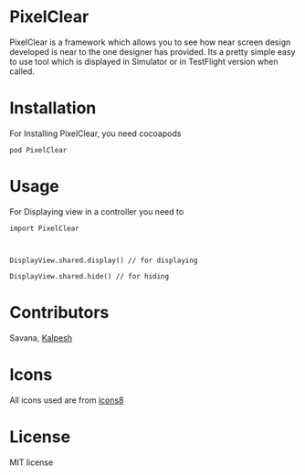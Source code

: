 # PixelClear

PixelClear is a framework which allows you to see how near screen design developed is near to the one designer has provided. Its a pretty simple easy to use tool which is displayed in Simulator or in TestFlight version when called.

# Installation

For Installing PixelClear, you need cocoapods 

`pod PixelClear` 


# Usage 

For Displaying view in a controller you need to 

``` 
import PixelClear



DisplayView.shared.display() // for displaying 

DisplayView.shared.hide() // for hiding
```

# Contributors 

Savana, [Kalpesh](https://twitter.com/kalpeshtalkar)


# Icons 

All icons used are from [icons8](http://icons8.com) 


# License 

MIT license 

